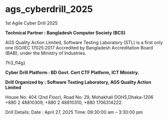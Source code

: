 # ags_cyberdrill_2025
1st Agile Cyber Drill 2025

**Technical Partner : Bangladesh Computer Society (BCS)**

AGS Quality Action Limited, Software Testing Laboratory (STL) is a first only one ISO/IEC 17025:2017 Accredited by Bangladesh Accreditation Board (BAB), under the Ministry of Industries.

7h3_fl4g}

**Cyber Drill Platform : BD Govt. Cert CTF Platform, ICT Ministry.**

**Drill Organized by : Software Testing Laboratory, AGS Quality Action Limited**

House No: 404 (2nd Floor), Road No: 29, Mohakhali DOHS,Dhaka-1206
+880 2 48810309, +880 2 48810310, +880 1706314222.

Drill Details:
Date : April 27, 2025
Time: 09:30:00 am – 3:30:00 pm

